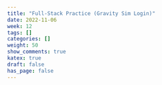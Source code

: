 ```yaml
---
title: "Full-Stack Practice (Gravity Sim Login)"
date: 2022-11-06
week: 12
tags: []
categories: []
weight: 50
show_comments: true
katex: true
draft: false
has_page: false
---
```


<!--more-->
